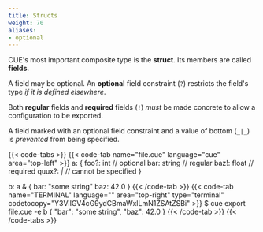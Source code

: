 ```yaml
---
title: Structs
weight: 70
aliases:
- optional
---
```


CUE's most important composite type is the **struct**.
Its members are called **fields**.

A field may be optional.
An **optional** field constraint (`?`)
restricts the field's type
*if it is defined elsewhere*.

Both **regular** fields
and **required** fields (`!`)
*must* be made concrete
to allow a configuration to be exported.

A field marked with an optional field constraint
and a value of bottom (`_|_`)
is *prevented* from being specified.

{{< code-tabs >}}
{{< code-tab name="file.cue" language="cue" area="top-left" >}}
a: {
	foo?:  int    // optional
	bar:   string // regular
	baz!:  float  // required
	quux?: _|_    // cannot be specified
}

b: a & {
	bar: "some string"
	baz: 42.0
}
{{< /code-tab >}}
{{< code-tab name="TERMINAL" language="" area="top-right" type="terminal" codetocopy="Y3VlIGV4cG9ydCBmaWxlLmN1ZSAtZSBi" >}}
$ cue export file.cue -e b
{
    "bar": "some string",
    "baz": 42.0
}
{{< /code-tab >}}
{{< /code-tabs >}}
